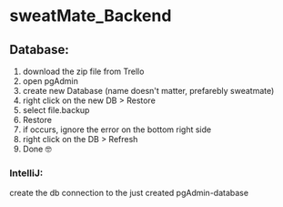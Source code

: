 # sweatMate_Backend
## Database:
1. download the zip file from Trello
2. open pgAdmin
3. create new Database (name doesn't matter, prefarebly sweatmate)
4. right click on the new DB > Restore
5. select file.backup
6. Restore
7. if occurs, ignore the error on the bottom right side
8. right click on the DB > Refresh
9. Done 🤓


### IntelliJ:
create the db connection to the just created pgAdmin-database

